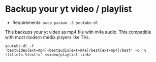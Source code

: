 # Backup your yt video / playlist

* Requirements: `sudo pacman -S youtube-dl`

This backups your yt video as mp4 file with m4a audio. This compatible with most modern media players like TVs.

`youtube-dl -f 'bestvideo[ext=mp4]+bestaudio[ext=m4a]/best[ext=mp4]/best' -o '%(title)s.%(ext)s' <video/playlist link>`
